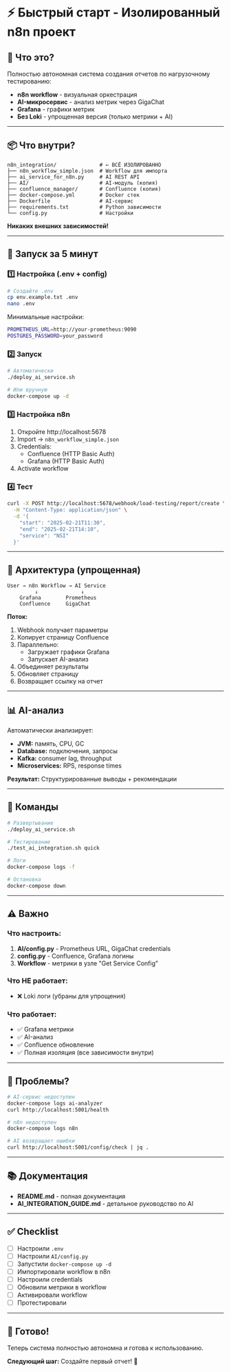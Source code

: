 # ⚡ Быстрый старт - Изолированный n8n проект

## 🎯 Что это?

Полностью автономная система создания отчетов по нагрузочному тестированию:
- **n8n workflow** - визуальная оркестрация
- **AI-микросервис** - анализ метрик через GigaChat
- **Grafana** - графики метрик
- **Без Loki** - упрощенная версия (только метрики + AI)

---

## 📦 Что внутри?

```
n8n_integration/              # ← ВСЁ ИЗОЛИРОВАННО
├── n8n_workflow_simple.json  # Workflow для импорта
├── ai_service_for_n8n.py     # AI REST API
├── AI/                       # AI-модуль (копия)
├── confluence_manager/       # Confluence (копия)
├── docker-compose.yml        # Docker стек
├── Dockerfile                # AI-сервис
├── requirements.txt          # Python зависимости
└── config.py                 # Настройки
```

**Никаких внешних зависимостей!**

---

## 🚀 Запуск за 5 минут

### 1️⃣ Настройка (.env + config)

```bash
# Создайте .env
cp env.example.txt .env
nano .env
```

Минимальные настройки:
```bash
PROMETHEUS_URL=http://your-prometheus:9090
POSTGRES_PASSWORD=your_password
```

### 2️⃣ Запуск

```bash
# Автоматически
./deploy_ai_service.sh

# Или вручную
docker-compose up -d
```

### 3️⃣ Настройка n8n

1. Откройте http://localhost:5678
2. Import → `n8n_workflow_simple.json`
3. Credentials:
   - Confluence (HTTP Basic Auth)
   - Grafana (HTTP Basic Auth)
4. Activate workflow

### 4️⃣ Тест

```bash
curl -X POST http://localhost:5678/webhook/load-testing/report/create \
  -H "Content-Type: application/json" \
  -d '{
    "start": "2025-02-21T11:30",
    "end": "2025-02-21T14:10",
    "service": "NSI"
  }'
```

---

## 🎯 Архитектура (упрощенная)

```
User → n8n Workflow → AI Service
         ↓              ↓
    Grafana        Prometheus
    Confluence     GigaChat
```

**Поток:**
1. Webhook получает параметры
2. Копирует страницу Confluence
3. Параллельно:
   - Загружает графики Grafana
   - Запускает AI-анализ
4. Объединяет результаты
5. Обновляет страницу
6. Возвращает ссылку на отчет

---

## 📊 AI-анализ

Автоматически анализирует:
- **JVM:** память, CPU, GC
- **Database:** подключения, запросы
- **Kafka:** consumer lag, throughput
- **Microservices:** RPS, response times

**Результат:** Структурированные выводы + рекомендации

---

## 🔧 Команды

```bash
# Развертывание
./deploy_ai_service.sh

# Тестирование
./test_ai_integration.sh quick

# Логи
docker-compose logs -f

# Остановка
docker-compose down
```

---

## ⚠️ Важно

### Что настроить:

1. **AI/config.py** - Prometheus URL, GigaChat credentials
2. **config.py** - Confluence, Grafana логины
3. **Workflow** - метрики в узле "Get Service Config"

### Что НЕ работает:

- ❌ Loki логи (убраны для упрощения)

### Что работает:

- ✅ Grafana метрики
- ✅ AI-анализ
- ✅ Confluence обновление
- ✅ Полная изоляция (все зависимости внутри)

---

## 🐛 Проблемы?

```bash
# AI-сервис недоступен
docker-compose logs ai-analyzer
curl http://localhost:5001/health

# n8n недоступен
docker-compose logs n8n

# AI возвращает ошибки
curl http://localhost:5001/config/check | jq .
```

---

## 📚 Документация

- **README.md** - полная документация
- **AI_INTEGRATION_GUIDE.md** - детальное руководство по AI

---

## ✅ Checklist

- [ ] Настроили `.env`
- [ ] Настроили `AI/config.py`
- [ ] Запустили `docker-compose up -d`
- [ ] Импортировали workflow в n8n
- [ ] Настроили credentials
- [ ] Обновили метрики в workflow
- [ ] Активировали workflow
- [ ] Протестировали

---

## 🎉 Готово!

Теперь система полностью автономна и готова к использованию.

**Следующий шаг:** Создайте первый отчет! 🚀

